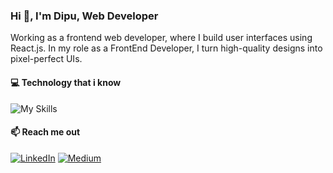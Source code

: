 ### Hi 👋, I'm Dipu, Web Developer

Working as a frontend web developer, where I build user interfaces using React.js. In my role as a FrontEnd Developer, I turn high-quality designs into pixel-perfect UIs.

#### 💻 Technology that i know
![My Skills](https://skillicons.dev/icons?i=react,js,redux,tailwind,html,css,bootstrap,figma,nodejs,express,mongodb,firebase,materialui,git&perline=5)

#### 📫 Reach me out
[![LinkedIn](https://skillicons.dev/icons?i=linkedin)](https://linkedin.com/in/taibislamdipu)
[![Medium](https://skillicons.dev/icons?i=medium)](https://medium.com/@taibislamdipu)


